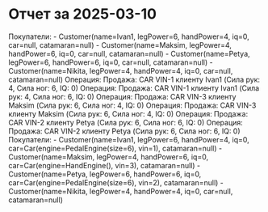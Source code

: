 # Отчет за 2025-03-10

Покупатели: - Customer(name=Ivan1, legPower=6, handPower=4, iq=0, car=null, catamaran=null) - Customer(name=Maksim, legPower=4, handPower=6, iq=0, car=null, catamaran=null) - Customer(name=Petya, legPower=6, handPower=6, iq=0, car=null, catamaran=null) - Customer(name=Nikita, legPower=4, handPower=4, iq=0, car=null, catamaran=null)
Операция: Продажа: CAR VIN-1 клиенту Ivan1 (Сила рук: 4, Сила ног: 6, IQ: 0)
Операция: Продажа: CAR VIN-1 клиенту Ivan1 (Сила рук: 4, Сила ног: 6, IQ: 0)
Операция: Продажа: CAR VIN-3 клиенту Maksim (Сила рук: 6, Сила ног: 4, IQ: 0)
Операция: Продажа: CAR VIN-3 клиенту Maksim (Сила рук: 6, Сила ног: 4, IQ: 0)
Операция: Продажа: CAR VIN-2 клиенту Petya (Сила рук: 6, Сила ног: 6, IQ: 0)
Операция: Продажа: CAR VIN-2 клиенту Petya (Сила рук: 6, Сила ног: 6, IQ: 0)
Покупатели: - Customer(name=Ivan1, legPower=6, handPower=4, iq=0, car=Car(engine=PedalEngine(size=6), vin=1), catamaran=null) - Customer(name=Maksim, legPower=4, handPower=6, iq=0, car=Car(engine=HandEngine(), vin=3), catamaran=null) - Customer(name=Petya, legPower=6, handPower=6, iq=0, car=Car(engine=PedalEngine(size=6), vin=2), catamaran=null) - Customer(name=Nikita, legPower=4, handPower=4, iq=0, car=null, catamaran=null)
